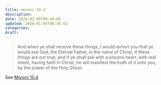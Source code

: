 ```yaml
---
title: moroni-10.4
description: 
date: 2024-01-05T08:44:02
updated: 2024-01-05T08:56:52
categories: 
draft: 
---
```


> And when ye shall receive these things, I would exhort you that ye would ask God, the Eternal Father, in the name of Christ, if these things are not true; and if ye shall ask with a sincere heart, with real intent, having faith in Christ, he will manifest the truth of it unto you, by the power of the Holy Ghost.

See [Moroni 10.4](https://www.churchofjesuschrist.org/study/scriptures/bofm/moro/10?id=p4&lang=eng#p4)
